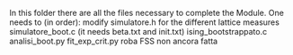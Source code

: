 In this folder there are all the files necessary to complete the Module.
One needs to (in order):
modify simulatore.h for the different lattice measures
simulatore_boot.c (it needs beta.txt and init.txt)
ising_bootstrappato.c
analisi_boot.py
fit_exp_crit.py
roba FSS non ancora fatta
